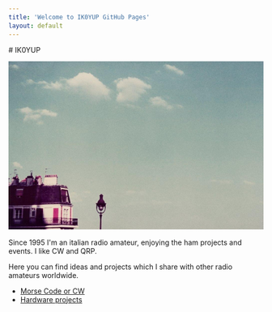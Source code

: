 ```yaml
---
title: 'Welcome to IK0YUP GitHub Pages'
layout: default
---
```

# IK0YUP

![The Stones of the Sky](images/the_stones_of_the_sky.jpg)

Since 1995 I'm an italian radio amateur, enjoying the ham projects and events.  I like CW and QRP.

Here you can find ideas and projects which I share with other radio amateurs worldwide.  


 * [Morse Code or CW](CW/)
 * [Hardware projects](projects/)



